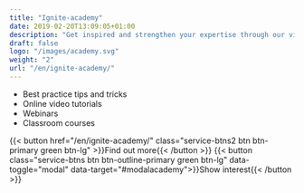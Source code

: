```yaml
---
title: "Ignite-academy"
date: 2019-02-20T13:09:05+01:00
description: "Get inspired and strengthen your expertise through our videos and custom training courses within strategic sourcing"
draft: false
logo: "/images/academy.svg"
weight: "2"
url: "/en/ignite-academy/"
---
```

+ <i class="fas fa-award" style="color: #31B096"></i>Best practice tips and tricks
+ <i class="fas fa-play-circle" style="color: #31B096"></i></span>Online video tutorials​
+ <i class="fas fa-indent" style="color: #31B096"></i></span>Webinars
+ <i class="fas fa-chalkboard-teacher" style="color: #31B096"></i></span>Classroom courses​

{{< button href="/en/ignite-academy/" class="service-btns2 btn btn-primary green btn-lg" >}}Find out more{{< /button >}}
{{< button class="service-btns btn btn-outline-primary green btn-lg" data-toggle="modal" data-target="#modalacademy">}}Show interest{{< /button >}}